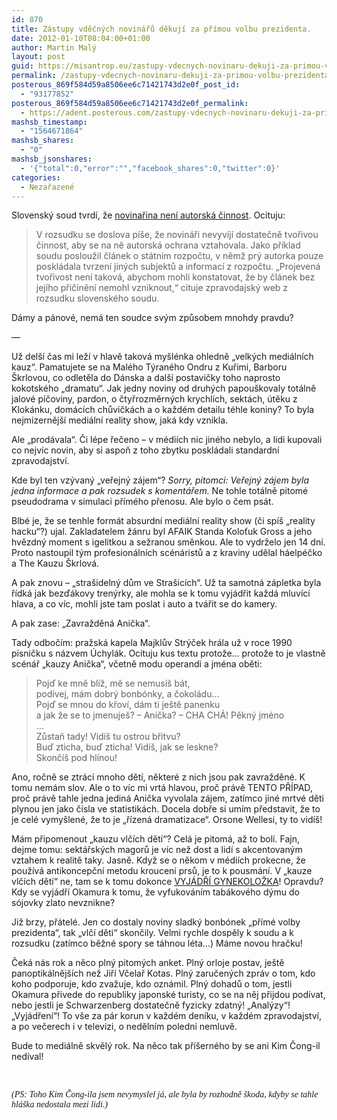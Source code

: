 ```yaml
---
id: 870
title: Zástupy vděčných novinářů děkují za přímou volbu prezidenta.
date: 2012-01-10T08:04:00+01:00
author: Martin Malý
layout: post
guid: https://misantrop.eu/zastupy-vdecnych-novinaru-dekuji-za-primou-volbu-prezidenta/
permalink: /zastupy-vdecnych-novinaru-dekuji-za-primou-volbu-prezidenta/
posterous_869f584d59a8506ee6c71421743d2e0f_post_id:
  - "93177852"
posterous_869f584d59a8506ee6c71421743d2e0f_permalink:
  - https://adent.posterous.com/zastupy-vdecnych-novinaru-dekuji-za-primou-vo
mashsb_timestamp:
  - "1564671864"
mashsb_shares:
  - "0"
mashsb_jsonshares:
  - '{"total":0,"error":"","facebook_shares":0,"twitter":0}'
categories:
  - Nezařazené
---
```

Slovenský soud tvrdí, že [novinařina není autorská činnost](https://aktualne.centrum.cz/zahranici/evropa/clanek.phtml?id=728116). Ocituju:

<blockquote class="posterous_medium_quote">
  <p>
    V rozsudku se doslova píše, že novináři nevyvíjí dostatečně tvořivou činnost, aby se na ně autorská ochrana vztahovala. Jako příklad soudu posloužil článek o státním rozpočtu, v němž prý autorka pouze poskládala tvrzení jiných subjektů a informací z rozpočtu. &#8222;Projevená tvořivost není taková, abychom mohli konstatovat, že by článek bez jejího přičinění nemohl vzniknout,&#8220; cituje zpravodajský web z rozsudku slovenského soudu.
  </p>
</blockquote>

Dámy a pánové, nemá ten soudce svým způsobem mnohdy pravdu?

&#8212;

Už delší čas mi leží v hlavě taková myšlénka ohledně &#8222;velkých mediálních kauz&#8220;. Pamatujete se na Malého Týraného Ondru z Kuřimi, Barboru Škrlovou, co odletěla do Dánska a další postavičky toho naprosto kokotského &#8222;dramatu&#8220;. Jak jedny noviny od druhých papouškovaly totálně jalové píčoviny, pardon, o čtyřrozměrných krychlích, sektách, útěku z Klokánku, domácích chůvičkách a o každém detailu téhle koniny? To byla nejmizernější mediální reality show, jaká kdy vznikla.

Ale &#8222;prodávala&#8220;. Či lépe řečeno &#8211; v médiích nic jiného nebylo, a lidi kupovali co nejvíc novin, aby si aspoň z toho zbytku poskládali standardní zpravodajství.

Kde byl ten vzývaný &#8222;veřejný zájem&#8220;? _Sorry, pitomci: Veřejný zájem byla jedna informace a pak rozsudek s komentářem._ Ne tohle totálně pitomé pseudodrama v simulaci přímého přenosu. Ale bylo o čem psát.

Blbé je, že se tenhle formát absurdní mediální reality show (či spíš &#8222;reality hacku&#8220;?) ujal. Zakladatelem žánru byl AFAIK Standa Koloťuk Gross a jeho hvězdný moment s igelitkou a sežranou směnkou. Ale to vydrželo jen 14 dní. Proto nastoupil tým profesionálních scénáristů a z kraviny udělal háelpéčko a The Kauzu Škrlová.

A pak znovu &#8211; &#8222;strašidelný dům ve Strašicích&#8220;. Už ta samotná zápletka byla řídká jak bezďákovy trenýrky, ale mohla se k tomu vyjádřit každá mluvící hlava, a co víc, mohli jste tam poslat i auto a tvářit se do kamery.

A pak zase: &#8222;Zavražděná Anička&#8220;.

Tady odbočím: pražská kapela Majklův Strýček hrála už v roce 1990 písničku s názvem Úchylák. Ocituju kus textu protože&#8230; protože to je vlastně scénář &#8222;kauzy Anička&#8220;, včetně modu operandi a jména oběti:

<blockquote class="posterous_medium_quote">
  <p>
    Pojď ke mně blíž, mě se nemusíš bát,<br />podívej, mám dobrý bonbónky, a čokoládu&#8230;<br />Pojď se mnou do křoví, dám ti ještě panenku<br />a jak že se to jmenuješ? &#8211; Anička? &#8211; CHA CHÁ! Pěkný jméno<br />&#8230;<br />Zůstaň tady! Vidíš tu ostrou břitvu?<br />Buď zticha, buď zticha! Vidíš, jak se leskne?<br />Skončíš pod hlínou!
  </p>
</blockquote>

Ano, ročně se ztrácí mnoho dětí, některé z nich jsou pak zavražděné. K tomu nemám slov. Ale o to víc mi vrtá hlavou, proč právě TENTO PŘÍPAD, proč právě tahle jedna jediná Anička vyvolala zájem</a>, zatímco jiné mrtvé děti plynou jen jako čísla ve statistikách. Docela dobře si umím představit, že to je celé vymyšlené, že to je &#8222;řízená dramatizace&#8220;. Orsone Wellesi, ty to vidíš!

Mám připomenout &#8222;kauzu vlčích dětí&#8220;? Celá je pitomá, až to bolí. Fajn, dejme tomu: sektářských magorů je víc než dost a lidí s akcentovaným vztahem k realitě taky. Jasně. Když se o někom v médiích prokecne, že používá antikoncepční metodu kroucení prsů, je to k pousmání. V &#8222;kauze vlčích dětí&#8220; ne, tam se k tomu dokonce [VYJÁDŘÍ GYNEKOLOŽKA](https://ona.idnes.cz/krouzive-pohyby-prsou-poceti-zabranit-nemuzou-rika-gynekolozka-phw-/zdravi.aspx?c=A120104_120818_zdravi_job)! Opravdu? Kdy se vyjádří Okamura k tomu, že vyfukováním tabákového dýmu do sójovky zlato nevznikne?

Již brzy, přátelé. Jen co dostaly noviny sladký bonbónek &#8222;přímé volby prezidenta&#8220;, tak &#8222;vlčí děti&#8220; skončily. Velmi rychle dospěly k soudu a k rozsudku (zatímco běžné spory se táhnou léta&#8230;) Máme novou hračku!

Čeká nás rok a něco plný pitomých anket. Plný orloje postav, ještě panoptikálnějších než Jiří Včelař Kotas. Plný zaručených zpráv o tom, kdo koho podporuje, kdo zvažuje, kdo oznámil. Plný dohadů o tom, jestli Okamura přivede do republiky japonské turisty, co se na něj přijdou podívat, nebo jestli je Schwarzenberg dostatečně fyzicky zdatný! &#8222;Analýzy&#8220;! &#8222;Vyjádření&#8220;! To vše za pár korun v každém deníku, v každém zpravodajství, a po večerech i v televizi, o nedělním poledni nemluvě.

Bude to mediálně skvělý rok. Na něco tak příšerného by se ani Kim Čong-il nedíval!

 

_<span style="font-family: mceinline">(PS: Toho Kim Čong-ila jsem nevymyslel já, ale byla by rozhodně škoda, kdyby se tahle hláška nedostala mezi lidi.)</span>_